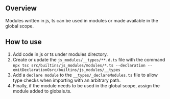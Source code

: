 ## Overview

Modules written in js, ts can be used in modules or made available in the global scope.


## How to use

1. Add code in js or ts under modules directory.
2. Create or update the `js_modules/__types/**.d.ts` file with the command `npx tsc src/builtins/js_modules/modules/*.ts --declaration --emitDeclarationOsrc/builtins/js_modules/__types`
3. Add a `declare module` to the `__types/_declareModules.ts` file to allow type checks when importing with an arbitrary path.
4. Finally, if the module needs to be used in the global scope, assign the module added to globals.ts.

